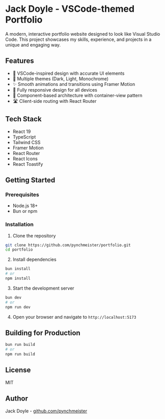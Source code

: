 # Jack Doyle - VSCode-themed Portfolio

A modern, interactive portfolio website designed to look like Visual Studio Code. This project showcases my skills, experience, and projects in a unique and engaging way.

## Features

- 🎨 VSCode-inspired design with accurate UI elements
- 🌙 Multiple themes (Dark, Light, Monochrome)
- ✨ Smooth animations and transitions using Framer Motion
- 📱 Fully responsive design for all devices
- 🧩 Component-based architecture with container-view pattern
- 🛣️ Client-side routing with React Router

## Tech Stack

- React 19
- TypeScript
- Tailwind CSS
- Framer Motion
- React Router
- React Icons
- React Toastify

## Getting Started

### Prerequisites

- Node.js 18+
- Bun or npm

### Installation

1. Clone the repository
```bash
git clone https://github.com/pynchmeister/portfolio.git
cd portfolio
```

2. Install dependencies
```bash
bun install
# or
npm install
```

3. Start the development server
```bash
bun dev
# or
npm run dev
```

4. Open your browser and navigate to `http://localhost:5173`

## Building for Production

```bash
bun run build
# or
npm run build
```

## License

MIT

## Author

Jack Doyle - [github.com/pynchmeister](https://github.com/pynchmeister)
